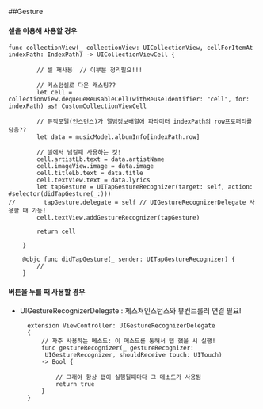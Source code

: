 ##Gesture

#### 셀을 이용해 사용할 경우

	func collectionView(_ collectionView: UICollectionView, cellForItemAt indexPath: IndexPath) -> UICollectionViewCell {
	        
	        // 셀 재사용  // 이부분 정리필요!!!
	        
	        // 커스텀셀로 다운 캐스팅??
	        let cell = collectionView.dequeueReusableCell(withReuseIdentifier: "cell", for: indexPath) as! CustomCollectionViewCell
	        
	        // 뮤직모델(인스턴스)가 앨범정보배열에 파라미터 indexPath의 row프로퍼티를 담음??
	        let data = musicModel.albumInfo[indexPath.row]
	        
	        // 셀에서 넘길때 사용하는 것!
	        cell.artistLb.text = data.artistName
	        cell.imageView.image = data.image
	        cell.titleLb.text = data.title
	        cell.textView.text = data.lyrics
	        let tapGesture = UITapGestureRecognizer(target: self, action: #selector(didTapGesture(_:)))
	//        tapGesture.delegate = self // UIGestureRecognizerDelegate 사용할 때 가능!
	        cell.textView.addGestureRecognizer(tapGesture)
	        
	        return cell
	        
	    }
	    
	    @objc func didTapGesture(_ sender: UITapGestureRecognizer) {
	        //
	    }

	    
#### 버튼을 누를 때 사용할 경우
- UIGestureRecognizerDelegate : 제스쳐인스턴스와 뷰컨트롤러 연결 필요!

		
		extension ViewController: UIGestureRecognizerDelegate
		{
			// 자주 사용하는 메소드: 이 메소드를 통해서 탭 했을 시 실행!
		    func gestureRecognizer(_ gestureRecognizer:
		     UIGestureRecognizer, shouldReceive touch: UITouch) 
		    -> Bool {
		        
		        // 그래야 항상 탭이 실행될때마다 그 메소드가 사용됨
		        return true
		    }
		}